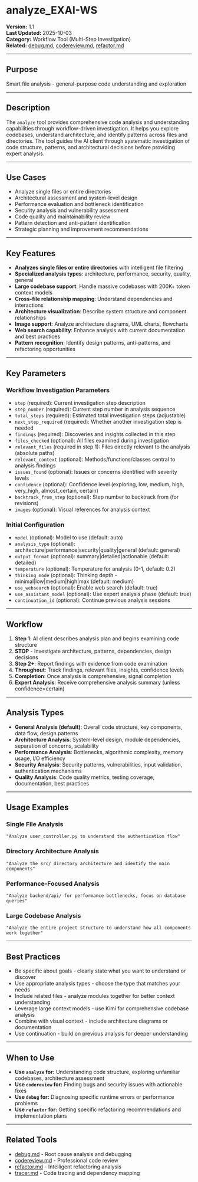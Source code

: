 # analyze_EXAI-WS

**Version:** 1.1  
**Last Updated:** 2025-10-03  
**Category:** Workflow Tool (Multi-Step Investigation)  
**Related:** [debug.md](debug.md), [codereview.md](codereview.md), [refactor.md](refactor.md)

---

## Purpose

Smart file analysis - general-purpose code understanding and exploration

---

## Description

The `analyze` tool provides comprehensive code analysis and understanding capabilities through workflow-driven investigation. It helps you explore codebases, understand architecture, and identify patterns across files and directories. The tool guides the AI client through systematic investigation of code structure, patterns, and architectural decisions before providing expert analysis.

---

## Use Cases

- Analyze single files or entire directories
- Architectural assessment and system-level design
- Performance evaluation and bottleneck identification
- Security analysis and vulnerability assessment
- Code quality and maintainability review
- Pattern detection and anti-pattern identification
- Strategic planning and improvement recommendations

---

## Key Features

- **Analyzes single files or entire directories** with intelligent file filtering
- **Specialized analysis types**: architecture, performance, security, quality, general
- **Large codebase support**: Handle massive codebases with 200K+ token context models
- **Cross-file relationship mapping**: Understand dependencies and interactions
- **Architecture visualization**: Describe system structure and component relationships
- **Image support**: Analyze architecture diagrams, UML charts, flowcharts
- **Web search capability**: Enhance analysis with current documentation and best practices
- **Pattern recognition**: Identify design patterns, anti-patterns, and refactoring opportunities

---

## Key Parameters

### Workflow Investigation Parameters
- `step` (required): Current investigation step description
- `step_number` (required): Current step number in analysis sequence
- `total_steps` (required): Estimated total investigation steps (adjustable)
- `next_step_required` (required): Whether another investigation step is needed
- `findings` (required): Discoveries and insights collected in this step
- `files_checked` (optional): All files examined during investigation
- `relevant_files` (required in step 1): Files directly relevant to the analysis (absolute paths)
- `relevant_context` (optional): Methods/functions/classes central to analysis findings
- `issues_found` (optional): Issues or concerns identified with severity levels
- `confidence` (optional): Confidence level (exploring, low, medium, high, very_high, almost_certain, certain)
- `backtrack_from_step` (optional): Step number to backtrack from (for revisions)
- `images` (optional): Visual references for analysis context

### Initial Configuration
- `model` (optional): Model to use (default: auto)
- `analysis_type` (optional): architecture|performance|security|quality|general (default: general)
- `output_format` (optional): summary|detailed|actionable (default: detailed)
- `temperature` (optional): Temperature for analysis (0-1, default: 0.2)
- `thinking_mode` (optional): Thinking depth - minimal|low|medium|high|max (default: medium)
- `use_websearch` (optional): Enable web search (default: true)
- `use_assistant_model` (optional): Use expert analysis phase (default: true)
- `continuation_id` (optional): Continue previous analysis sessions

---

## Workflow

1. **Step 1**: AI client describes analysis plan and begins examining code structure
2. **STOP** - Investigate architecture, patterns, dependencies, design decisions
3. **Step 2+**: Report findings with evidence from code examination
4. **Throughout**: Track findings, relevant files, insights, confidence levels
5. **Completion**: Once analysis is comprehensive, signal completion
6. **Expert Analysis**: Receive comprehensive analysis summary (unless confidence=certain)

---

## Analysis Types

- **General Analysis (default)**: Overall code structure, key components, data flow, design patterns
- **Architecture Analysis**: System-level design, module dependencies, separation of concerns, scalability
- **Performance Analysis**: Bottlenecks, algorithmic complexity, memory usage, I/O efficiency
- **Security Analysis**: Security patterns, vulnerabilities, input validation, authentication mechanisms
- **Quality Analysis**: Code quality metrics, testing coverage, documentation, best practices

---

## Usage Examples

### Single File Analysis
```
"Analyze user_controller.py to understand the authentication flow"
```

### Directory Architecture Analysis
```
"Analyze the src/ directory architecture and identify the main components"
```

### Performance-Focused Analysis
```
"Analyze backend/api/ for performance bottlenecks, focus on database queries"
```

### Large Codebase Analysis
```
"Analyze the entire project structure to understand how all components work together"
```

---

## Best Practices

- Be specific about goals - clearly state what you want to understand or discover
- Use appropriate analysis types - choose the type that matches your needs
- Include related files - analyze modules together for better context understanding
- Leverage large context models - use Kimi for comprehensive codebase analysis
- Combine with visual context - include architecture diagrams or documentation
- Use continuation - build on previous analysis for deeper understanding

---

## When to Use

- **Use `analyze` for:** Understanding code structure, exploring unfamiliar codebases, architecture assessment
- **Use `codereview` for:** Finding bugs and security issues with actionable fixes
- **Use `debug` for:** Diagnosing specific runtime errors or performance problems
- **Use `refactor` for:** Getting specific refactoring recommendations and implementation plans

---

## Related Tools

- [debug.md](debug.md) - Root cause analysis and debugging
- [codereview.md](codereview.md) - Professional code review
- [refactor.md](refactor.md) - Intelligent refactoring analysis
- [tracer.md](tracer.md) - Code tracing and dependency mapping

